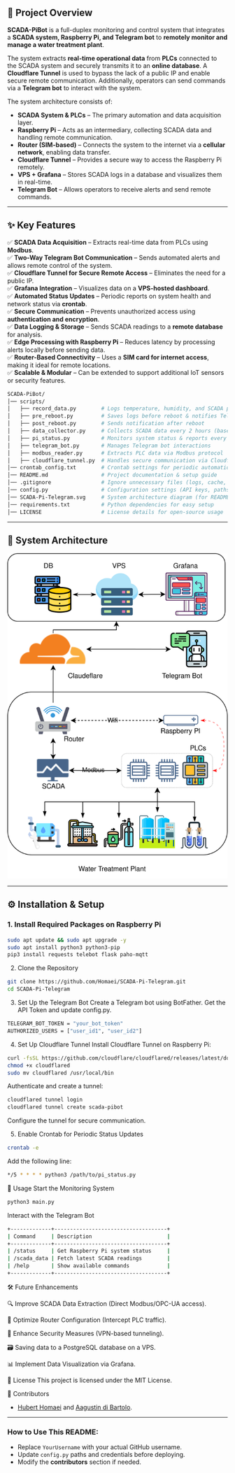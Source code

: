 ## 📌 Project Overview  
**SCADA-PiBot** is a full-duplex monitoring and control system that integrates a **SCADA system, Raspberry Pi, and Telegram bot** to **remotely monitor and manage a water treatment plant**.  

The system extracts **real-time operational data** from **PLCs** connected to the SCADA system and securely transmits it to an **online database**. A **Cloudflare Tunnel** is used to bypass the lack of a public IP and enable secure remote communication. Additionally, operators can send commands via a **Telegram bot** to interact with the system.  

The system architecture consists of:  
- **SCADA System & PLCs** – The primary automation and data acquisition layer.  
- **Raspberry Pi** – Acts as an intermediary, collecting SCADA data and handling remote communication.  
- **Router (SIM-based)** – Connects the system to the internet via a **cellular network**, enabling data transfer.  
- **Cloudflare Tunnel** – Provides a secure way to access the Raspberry Pi remotely.  
- **VPS + Grafana** – Stores SCADA logs in a database and visualizes them in real-time.  
- **Telegram Bot** – Allows operators to receive alerts and send remote commands.  

---

## ✨ Key Features  
✅ **SCADA Data Acquisition** – Extracts real-time data from PLCs using **Modbus**.  
✅ **Two-Way Telegram Bot Communication** – Sends automated alerts and allows remote control of the system.  
✅ **Cloudflare Tunnel for Secure Remote Access** – Eliminates the need for a public IP.  
✅ **Grafana Integration** – Visualizes data on a **VPS-hosted dashboard**.  
✅ **Automated Status Updates** – Periodic reports on system health and network status via **crontab**.  
✅ **Secure Communication** – Prevents unauthorized access using **authentication and encryption**.  
✅ **Data Logging & Storage** – Sends SCADA readings to a **remote database** for analysis.  
✅ **Edge Processing with Raspberry Pi** – Reduces latency by processing alerts locally before sending data.  
✅ **Router-Based Connectivity** – Uses a **SIM card for internet access**, making it ideal for remote locations.  
✅ **Scalable & Modular** – Can be extended to support additional IoT sensors or security features.  




```bash
SCADA-PiBot/
│── scripts/
│   ├── record_data.py        # Logs temperature, humidity, and SCADA parameters
│   ├── pre_reboot.py         # Saves logs before reboot & notifies Telegram
│   ├── post_reboot.py        # Sends notification after reboot
│   ├── data_collector.py     # Collects SCADA data every 2 hours (based on crontab)
│   ├── pi_status.py          # Monitors system status & reports every 6 hours
│   ├── telegram_bot.py       # Manages Telegram bot interactions
│   ├── modbus_reader.py      # Extracts PLC data via Modbus protocol
│   ├── cloudflare_tunnel.py  # Handles secure communication via Cloudflare
│── crontab_config.txt        # Crontab settings for periodic automation
│── README.md                 # Project documentation & setup guide
│── .gitignore                # Ignore unnecessary files (logs, cache, env, etc.)
│── config.py                 # Configuration settings (API keys, paths, bot tokens)
│── SCADA-Pi-Telegram.svg     # System architecture diagram (for README display)
│── requirements.txt          # Python dependencies for easy setup
│── LICENSE                   # License details for open-source usage
```

---

## 📡 System Architecture

<p align="center">
  <img src="https://github.com/Homaei/SCADA-Pi-Telegram/raw/main/SCADA-Pi-Telegram.svg" alt="SCADA-Pi-Telegram Architecture">
</p>




---

## ⚙️ Installation & Setup

### **1. Install Required Packages on Raspberry Pi**
```bash
sudo apt update && sudo apt upgrade -y
sudo apt install python3 python3-pip
pip3 install requests telebot flask paho-mqtt
```

2. Clone the Repository
```bash
git clone https://github.com/Homaei/SCADA-Pi-Telegram.git
cd SCADA-Pi-Telegram
```

3. Set Up the Telegram Bot
Create a Telegram bot using BotFather.
Get the API Token and update config.py.
```bash
TELEGRAM_BOT_TOKEN = "your_bot_token"
AUTHORIZED_USERS = ["user_id1", "user_id2"]
```

4. Set Up Cloudflare Tunnel
Install Cloudflare Tunnel on Raspberry Pi:
```bash
curl -fsSL https://github.com/cloudflare/cloudflared/releases/latest/download/cloudflared-linux-arm -o cloudflared
chmod +x cloudflared
sudo mv cloudflared /usr/local/bin
```

Authenticate and create a tunnel:
```bash
cloudflared tunnel login
cloudflared tunnel create scada-pibot
```
Configure the tunnel for secure communication.

5. Enable Crontab for Periodic Status Updates
```bash
crontab -e
```

Add the following line:
```bash
*/5 * * * * python3 /path/to/pi_status.py
```

🚀 Usage
Start the Monitoring System
```bash
python3 main.py
```
Interact with the Telegram Bot

```bash
+-------------+------------------------------------+
| Command     | Description                        |
+-------------+------------------------------------+
| /status     | Get Raspberry Pi system status     |
| /scada_data | Fetch latest SCADA readings        |
| /help       | Show available commands            |
+-------------+------------------------------------+
```

🛠 Future Enhancements

🔍 Improve SCADA Data Extraction (Direct Modbus/OPC-UA access).

📡 Optimize Router Configuration (Intercept PLC traffic).

🔐 Enhance Security Measures (VPN-based tunneling).

🗃 Saving data to a PostgreSQL database on a VPS.

📊 Implement Data Visualization via Grafana.

📝 License
This project is licensed under the MIT License.

👥 Contributors
- [Hubert Homaei](https://github.com/homaei) and [Aagustin di Bartolo](https://github.com/Jacklamotta).



---

### **How to Use This README:**
- Replace `YourUsername` with your actual GitHub username.
- Update `config.py` paths and credentials before deploying.
- Modify the **contributors** section if needed.




